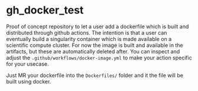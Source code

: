 # gh_docker_test

Proof of concept repository to let a user add a dockerfile which is built and distributed through github actions. The intention is that a user can eventually build a singularity container which is made available on a scientific compute cluster.
For now the image is built and available in the artifacts, but these are automatically deleted after. You can inspect and adjust the `.github/workflows/docker-image.yml` to make your action specific for your usecase.

Just MR your dockerfile into the `Dockerfiles/` folder and it the file will be built using docker.
